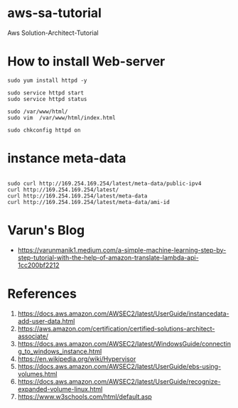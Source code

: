 # aws-sa-tutorial
Aws Solution-Architect-Tutorial 

# How to install Web-server

```
sudo yum install httpd -y

sudo service httpd start
sudo service httpd status

sudo /var/www/html/
sudo vim  /var/www/html/index.html

sudo chkconfig httpd on 
```
# instance meta-data

```

sudo curl http://169.254.169.254/latest/meta-data/public-ipv4
curl http://169.254.169.254/latest/
curl http://169.254.169.254/latest/meta-data
curl http://169.254.169.254/latest/meta-data/ami-id

```
# Varun's Blog
- https://varunmanik1.medium.com/a-simple-machine-learning-step-by-step-tutorial-with-the-help-of-amazon-translate-lambda-api-1cc200bf2212

# References

1. https://docs.aws.amazon.com/AWSEC2/latest/UserGuide/instancedata-add-user-data.html
2. https://aws.amazon.com/certification/certified-solutions-architect-associate/
3. https://docs.aws.amazon.com/AWSEC2/latest/WindowsGuide/connecting_to_windows_instance.html
4. https://en.wikipedia.org/wiki/Hypervisor
5. https://docs.aws.amazon.com/AWSEC2/latest/UserGuide/ebs-using-volumes.html
6. https://docs.aws.amazon.com/AWSEC2/latest/UserGuide/recognize-expanded-volume-linux.html
7. https://www.w3schools.com/html/default.asp

